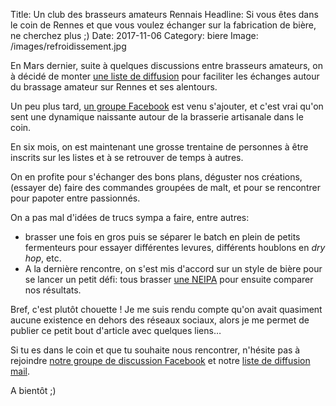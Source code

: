 Title: Un club des brasseurs amateurs Rennais
Headline: Si vous êtes dans le coin de Rennes et que vous voulez échanger sur la fabrication de bière, ne cherchez plus ;)
Date: 2017-11-06
Category: biere
Image: /images/refroidissement.jpg

En Mars dernier, suite à quelques discussions entre brasseurs amateurs, on à décidé de monter [une liste de diffusion](https://framalistes.org/sympa/subscribe/brassam-rennes) pour faciliter les échanges autour du brassage amateur sur Rennes et ses alentours.

Un peu plus tard, [un groupe Facebook](https://www.facebook.com/groups/899071153568179/) est venu s'ajouter, et c'est vrai qu'on sent une dynamique naissante autour de la brasserie artisanale dans le coin.

En six mois, on est maintenant une grosse trentaine de personnes à être inscrits sur les listes et à se retrouver de temps à autres.

On en profite pour s'échanger des bons plans, déguster nos créations, (essayer de) faire des commandes groupées de malt, et pour se rencontrer pour papoter entre passionnés.

On a pas mal d'idées de trucs sympa a faire, entre autres:

- brasser une fois en gros puis se séparer le batch en plein de petits fermenteurs pour essayer différentes levures, différents houblons en *dry hop*, etc.
- A la dernière rencontre, on s'est mis d'accord sur un style de bière pour se lancer un petit défi: tous brasser [une NEIPA](https://blog.notmyidea.org/larrivee-du-trouble-ou-comment-faire-des-neipa.html) pour ensuite comparer nos résultats.

Bref, c'est plutôt chouette ! Je me suis rendu compte qu'on avait quasiment aucune existence en dehors des réseaux sociaux, alors je me permet de publier ce petit bout d'article avec quelques liens…

Si tu es dans le coin et que tu souhaite nous rencontrer, n'hésite pas à rejoindre [notre groupe de discussion Facebook](https://www.facebook.com/groups/899071153568179/) et notre [liste de diffusion mail](https://framalistes.org/sympa/subscribe/brassam-rennes).

A bientôt ;)

